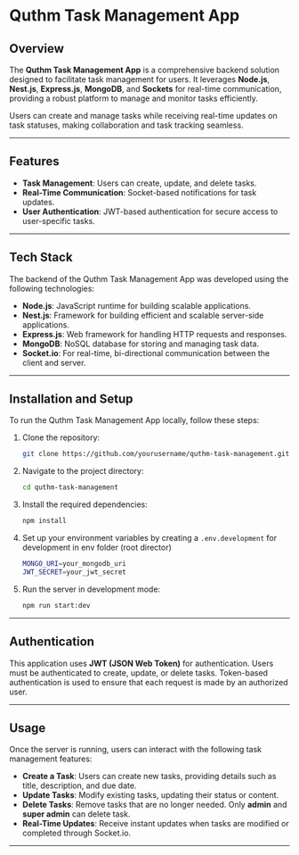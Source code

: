 # Quthm Task Management App

## Overview

The **Quthm Task Management App** is a comprehensive backend solution designed to facilitate task management for users. It leverages **Node.js**, **Nest.js**, **Express.js**, **MongoDB**, and **Sockets** for real-time communication, providing a robust platform to manage and monitor tasks efficiently.

Users can create and manage tasks while receiving real-time updates on task statuses, making collaboration and task tracking seamless.

---

## Features

- **Task Management**: Users can create, update, and delete tasks.
- **Real-Time Communication**: Socket-based notifications for task updates.
- **User Authentication**: JWT-based authentication for secure access to user-specific tasks.

---

## Tech Stack

The backend of the Quthm Task Management App was developed using the following technologies:

- **Node.js**: JavaScript runtime for building scalable applications.
- **Nest.js**: Framework for building efficient and scalable server-side applications.
- **Express.js**: Web framework for handling HTTP requests and responses.
- **MongoDB**: NoSQL database for storing and managing task data.
- **Socket.io**: For real-time, bi-directional communication between the client and server.

---

## Installation and Setup

To run the Quthm Task Management App locally, follow these steps:

1. Clone the repository:
    ```bash
    git clone https://github.com/yourusername/quthm-task-management.git
    ```

2. Navigate to the project directory:
    ```bash
    cd quthm-task-management
    ```

3. Install the required dependencies:
    ```bash
    npm install
    ```

4. Set up your environment variables by creating a `.env.development` for development in env folder (root director) 

    ```bash
    MONGO_URI=your_mongodb_uri
    JWT_SECRET=your_jwt_secret
    ```

5. Run the server in development mode:
    ```bash
    npm run start:dev
    ```

---

## Authentication

This application uses **JWT (JSON Web Token)** for authentication. Users must be authenticated to create, update, or delete tasks. Token-based authentication is used to ensure that each request is made by an authorized user.

---

## Usage

Once the server is running, users can interact with the following task management features:

- **Create a Task**: Users can create new tasks, providing details such as title, description, and due date.
- **Update Tasks**: Modify existing tasks, updating their status or content.
- **Delete Tasks**: Remove tasks that are no longer needed. Only **admin** and **super admin** can delete task.
- **Real-Time Updates**: Receive instant updates when tasks are modified or completed through Socket.io.

---